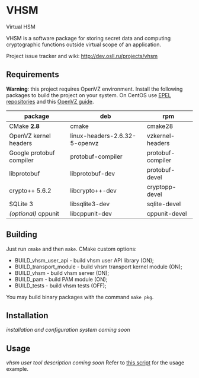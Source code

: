 VHSM
====

Virtual HSM

VHSM is a software package for storing secret data and computing cryptographic functions outside virtual scope of an application.

Project issue tracker and wiki: http://dev.osll.ru/projects/vhsm

## Requirements

**Warning**: this project requires OpenVZ environment. Install the following packages to build the project on your system. On CentOS use [EPEL repositories](http://fedoraproject.org/wiki/EPEL/FAQ#How_can_I_install_the_packages_from_the_EPEL_software_repository.3F) and this [OpenVZ guide](http://www.howtoforge.com/installing-and-using-openvz-on-centos-6.4).

| package                  | deb                           | rpm               |
| ------------------------ | ----------------------------- | ----------------- |
| CMake **2.8**            | cmake                         | cmake28           |
| OpenVZ kernel headers    | linux-headers-2.6.32-5-openvz | vzkernel-headers  |
| Google protobuf compiler | protobuf-compiler             | protobuf-compiler |
| libprotobuf		   | libprotobuf-dev               | protobuf-devel    |
| crypto++ 5.6.2           | libcrypto++-dev               | cryptopp-devel    |
| SQLite 3 		   | libsqlite3-dev                | sqlite-devel      |
| *(optional)* cppunit	   | libcppunit-dev                | cppunit-devel     |

## Building
Just run `cmake` and then `make`. CMake custom options:

* BUILD_vhsm_user_api - build vhsm user API library (ON);
* BUILD_transport_module - build vhsm transport kernel module (ON);
* BUILD_vhsm - build vhsm server (ON);
* BUILD_pam - build PAM module (ON);
* BUILD_tests - build vhsm tests (OFF);

You may build binary packages with the command `make pkg`.

## Installation
*installation and configuration system coming soon*

## Usage
*vhsm user tool description coming soon* 
Refer to [this script](/src/run_project.sh) for the usage example.

